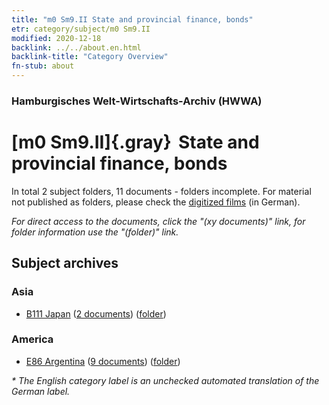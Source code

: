 ```yaml
---
title: "m0 Sm9.II State and provincial finance, bonds"
etr: category/subject/m0 Sm9.II
modified: 2020-12-18
backlink: ../../about.en.html
backlink-title: "Category Overview"
fn-stub: about
---
```


### Hamburgisches Welt-Wirtschafts-Archiv (HWWA)
# [m0 Sm9.II]{.gray}&#8201; State and provincial finance, bonds&#160; 





In total 2 subject folders, 11 documents - folders incomplete.
For material not published as folders, please check the [digitized films](/film/h1_sh) (in German).

_For direct access to the documents, click the "(xy documents)" link, for folder information use the "(folder)" link._

## Subject archives



### Asia

- [B111 Japan](../../../geo/about.en.html#B111) (<a href="https://dfg-viewer.de/show/?tx_dlf[id]=https://pm20.zbw.eu/mets/sh/1412xx/141272/1449xx/144919/public.mets.en.xml" target="_blank">2 documents</a>) ([folder](http://purl.org/pressemappe20/folder/sh/141272,144919))

### America

- [E86 Argentina](../../../geo/about.en.html#E86) (<a href="https://dfg-viewer.de/show/?tx_dlf[id]=https://pm20.zbw.eu/mets/sh/1416xx/141692/1449xx/144919/public.mets.en.xml" target="_blank">9 documents</a>) ([folder](http://purl.org/pressemappe20/folder/sh/141692,144919))


_* The English category label is an unchecked automated translation of the German label._

